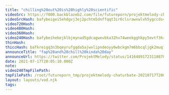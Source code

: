 ```yaml
---
title: "chilling%20out%20is%20highly%20scientific"
videoSrc: https://f000.backblazeb2.com/file/futureporn/projektmelody-chaturbate-2021-07-17.mp4
videoSrcHash: bafybeigei5ehdgvj3ej2pchtm5dnffqqt3ir6clsrawxwlvh5ygccds4vm?filename=projektmelody-chaturbate-2021-07-17T20:05:10.000Z.mp4
video720Hash: 
video480Hash: 
video360Hash: 
video240Hash: bafybeihekejklbjmynad5gdcagwevbka32hv74weekgghkpy5evtf3hrvq?filename=projektmelody-chaturbate-20210717T200510Z-240p.mp4
thinHash: 
thiccHash: bafkreigq3n3bqeyrufgqda5ajwxlipndeoyy6wbckgm7m6bbcqljgk2muq?filename=20210717T200510Z-thicc.jpg
announceTitle: "fap%20and%20chill%20kinda%20day"
announceUrl: https://twitter.com/ProjektMelody/status/1416489172311887876
date: 2021-07-17T20:05:10.000Z
note: 
video240TmpFilePath: 
tmpFilePath: /root/futureporn_tmp/projektmelody-chaturbate-20210717T200510Z.mp4
layout: layouts/vod.njk
tags:
---
```

